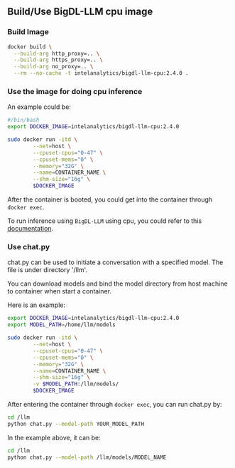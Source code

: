 ## Build/Use BigDL-LLM cpu image

### Build Image
```bash
docker build \
  --build-arg http_proxy=.. \
  --build-arg https_proxy=.. \
  --build-arg no_proxy=.. \
  --rm --no-cache -t intelanalytics/bigdl-llm-cpu:2.4.0 .
```


### Use the image for doing cpu inference


An example could be:
```bash
#/bin/bash
export DOCKER_IMAGE=intelanalytics/bigdl-llm-cpu:2.4.0

sudo docker run -itd \
        --net=host \
        --cpuset-cpus="0-47" \
        --cpuset-mems="0" \
        --memory="32G" \
        --name=CONTAINER_NAME \
        --shm-size="16g" \
        $DOCKER_IMAGE
```


After the container is booted, you could get into the container through `docker exec`.

To run inference using `BigDL-LLM` using cpu, you could refer to this [documentation](https://github.com/intel-analytics/BigDL/tree/main/python/llm#cpu-int4).

### Use chat.py

chat.py can be used to initiate a conversation with a specified model. The file is under directory '/llm'.

You can download models and bind the model directory from host machine to container when start a container.

Here is an example:
```bash
export DOCKER_IMAGE=intelanalytics/bigdl-llm-cpu:2.4.0
export MODEL_PATH=/home/llm/models

sudo docker run -itd \
        --net=host \
        --cpuset-cpus="0-47" \
        --cpuset-mems="0" \
        --memory="32G" \
        --name=CONTAINER_NAME \
        --shm-size="16g" \
        -v $MODEL_PATH:/llm/models/
        $DOCKER_IMAGE

```

After entering the container through `docker exec`, you can run chat.py by:
```bash
cd /llm
python chat.py --model-path YOUR_MODEL_PATH
```
In the example above, it can be:
```bash
cd /llm
python chat.py --model-path /llm/models/MODEL_NAME
```
